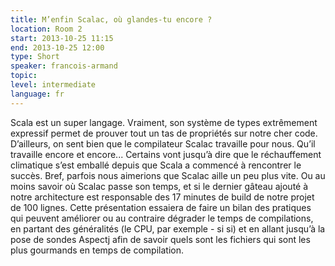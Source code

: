 ```yaml
---
title: M’enfin Scalac, où glandes-tu encore ?
location: Room 2
start: 2013-10-25 11:15
end: 2013-10-25 12:00
type: Short
speaker: francois-armand
topic: 
level: intermediate
language: fr
---
```


Scala est un super langage. Vraiment, son système de types extrêmement expressif permet de prouver tout un tas de propriétés sur notre cher code. D’ailleurs, on sent bien que le compilateur Scalac travaille pour nous. Qu’il travaille encore et encore... Certains vont jusqu’à dire que le réchauffement climatique s’est emballé depuis que Scala a commencé à rencontrer le succès.
Bref, parfois nous aimerions que Scalac aille un peu plus vite. Ou au moins savoir où Scalac passe son temps, et si le dernier gâteau ajouté à notre architecture est responsable des 17 minutes de build de notre projet de 100 lignes.
Cette présentation essaiera de faire un bilan des pratiques qui peuvent améliorer ou au contraire dégrader le temps de compilations, en partant des généralités (le CPU, par exemple - si si) et en allant jusqu’à la pose de sondes Aspectj afin de savoir quels sont les fichiers qui sont les plus gourmands en temps de compilation.
